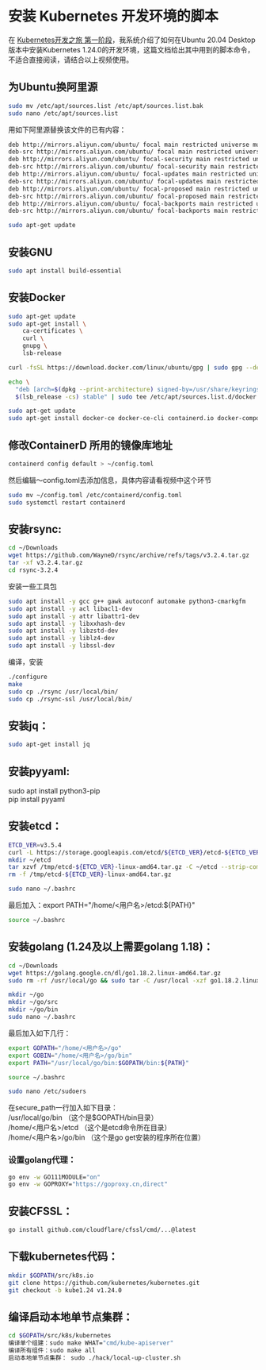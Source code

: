 # 安装 Kubernetes 开发环境的脚本

在 [Kubernetes开发之旅 第一阶段](https://www.bilibili.com/video/BV11U4y1y7V7/)，我系统介绍了如何在Ubuntu 20.04 Desktop版本中安装Kubernetes 1.24.0的开发环境，这篇文档给出其中用到的脚本命令，不适合直接阅读，请结合以上视频使用。

## 为Ubuntu换阿里源
```sh
sudo mv /etc/apt/sources.list /etc/apt/sources.list.bak  
sudo nano /etc/apt/sources.list  
```  
用如下阿里源替换该文件的已有内容： 
```sh   
deb http://mirrors.aliyun.com/ubuntu/ focal main restricted universe multiverse  
deb-src http://mirrors.aliyun.com/ubuntu/ focal main restricted universe multiverse  
deb http://mirrors.aliyun.com/ubuntu/ focal-security main restricted universe multiverse  
deb-src http://mirrors.aliyun.com/ubuntu/ focal-security main restricted universe multiverse  
deb http://mirrors.aliyun.com/ubuntu/ focal-updates main restricted universe multiverse  
deb-src http://mirrors.aliyun.com/ubuntu/ focal-updates main restricted universe multiverse  
deb http://mirrors.aliyun.com/ubuntu/ focal-proposed main restricted universe multiverse  
deb-src http://mirrors.aliyun.com/ubuntu/ focal-proposed main restricted universe multiverse  
deb http://mirrors.aliyun.com/ubuntu/ focal-backports main restricted universe multiverse  
deb-src http://mirrors.aliyun.com/ubuntu/ focal-backports main restricted universe multiverse  

sudo apt-get update  
```  

## 安装GNU  
```sh  
sudo apt install build-essential  
```  

## 安装Docker
```sh  
sudo apt-get update  
sudo apt-get install \  
    ca-certificates \  
    curl \  
    gnupg \  
    lsb-release  

curl -fsSL https://download.docker.com/linux/ubuntu/gpg | sudo gpg --dearmor -o /usr/share/keyrings/docker-archive-keyring.gpg  

echo \  
  "deb [arch=$(dpkg --print-architecture) signed-by=/usr/share/keyrings/docker-archive-keyring.gpg] https://download.docker.com/linux/ubuntu \  
  $(lsb_release -cs) stable" | sudo tee /etc/apt/sources.list.d/docker.list > /dev/null  

sudo apt-get update
sudo apt-get install docker-ce docker-ce-cli containerd.io docker-compose-plugin
```  

## 修改ContainerD 所用的镜像库地址  
```sh  
containerd config default > ~/config.toml  
```  
然后编辑～config.toml去添加信息，具体内容请看视频中这个环节
```sh  
sudo mv ~/config.toml /etc/containerd/config.toml  
sudo systemctl restart containerd  
```

## 安装rsync:
```sh
cd ~/Downloads  
wget https://github.com/WayneD/rsync/archive/refs/tags/v3.2.4.tar.gz  
tar -xf v3.2.4.tar.gz  
cd rsync-3.2.4  
```  
安装一些工具包  
```sh  
sudo apt install -y gcc g++ gawk autoconf automake python3-cmarkgfm  
sudo apt install -y acl libacl1-dev  
sudo apt install -y attr libattr1-dev  
sudo apt install -y libxxhash-dev  
sudo apt install -y libzstd-dev  
sudo apt install -y liblz4-dev  
sudo apt install -y libssl-dev  
```  
编译，安装  
```sh  
./configure  
make  
sudo cp ./rsync /usr/local/bin/  
sudo cp ./rsync-ssl /usr/local/bin/  
```  

## 安装jq：  
```sh  
sudo apt-get install jq  
```  

## 安装pyyaml:  
sudo apt install python3-pip  
pip install pyyaml  

## 安装etcd：  
```sh  
ETCD_VER=v3.5.4  
curl -L https://storage.googleapis.com/etcd/${ETCD_VER}/etcd-${ETCD_VER}-linux-amd64.tar.gz -o /tmp/etcd-${ETCD_VER}-linux-amd64.tar.gz  
mkdir ~/etcd  
tar xzvf /tmp/etcd-${ETCD_VER}-linux-amd64.tar.gz -C ~/etcd --strip-components=1  
rm -f /tmp/etcd-${ETCD_VER}-linux-amd64.tar.gz  

sudo nano ~/.bashrc  
```
最后加入：export PATH="/home/<用户名>/etcd:${PATH}"  
```sh  
source ~/.bashrc  
```

## 安装golang (1.24及以上需要golang 1.18)：  
```sh  
cd ~/Downloads  
wget https://golang.google.cn/dl/go1.18.2.linux-amd64.tar.gz  
sudo rm -rf /usr/local/go && sudo tar -C /usr/local -xzf go1.18.2.linux-amd64.tar.gz  

mkdir ~/go  
mkdir ~/go/src  
mkdir ~/go/bin  
sudo nano ~/.bashrc  
```  
最后加入如下几行：  
```sh  
export GOPATH="/home/<用户名>/go"  
export GOBIN="/home/<用户名>/go/bin"  
export PATH="/usr/local/go/bin:$GOPATH/bin:${PATH}"  

source ~/.bashrc  

sudo nano /etc/sudoers  
```  
在secure_path一行加入如下目录：  
/usr/local/go/bin （这个是$GOPATH/bin目录）  
/home/<用户名>/etcd （这个是etcd命令所在目录）  
/home/<用户名>/go/bin （这个是go get安装的程序所在位置）  

### 设置golang代理：  
```sh  
go env -w GO111MODULE="on"  
go env -w GOPROXY="https://goproxy.cn,direct"  
```

## 安装CFSSL：  
```sh  
go install github.com/cloudflare/cfssl/cmd/...@latest  
```  

## 下载kubernetes代码：  
```sh  
mkdir $GOPATH/src/k8s.io  
git clone https://github.com/kubernetes/kubernetes.git  
git checkout -b kube1.24 v1.24.0  
```  

## 编译启动本地单节点集群：  
```sh  
cd $GOPATH/src/k8s/kubernetes
编译单个组建：sudo make WHAT="cmd/kube-apiserver"  
编译所有组件：sudo make all  
启动本地单节点集群： sudo ./hack/local-up-cluster.sh  
```